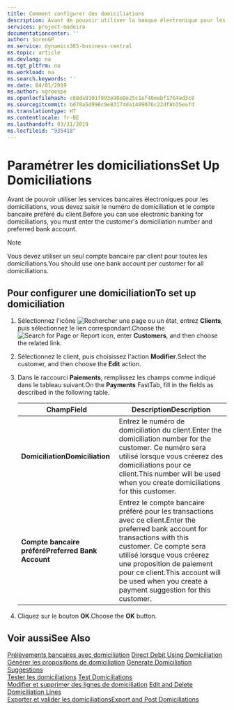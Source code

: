 ```yaml
---
title: Comment configurer des domiciliations
description: Avant de pouvoir utiliser la banque électronique pour les domiciliations, vous devez entrer le compte bancaire préféré et le numéro de domiciliation du client.
services: project-madeira
documentationcenter: ''
author: SorenGP
ms.service: dynamics365-business-central
ms.topic: article
ms.devlang: na
ms.tgt_pltfrm: na
ms.workload: na
ms.search.keywords: ''
ms.date: 04/01/2019
ms.author: sgroespe
ms.openlocfilehash: c88da9101f893e90e0e25c1ef40eebf1764ad3c8
ms.sourcegitcommit: bd78a5d990c9e83174da1409076c22df8b35eafd
ms.translationtype: HT
ms.contentlocale: fr-BE
ms.lasthandoff: 03/31/2019
ms.locfileid: "935418"
---
```

# <a name="set-up-domiciliations"></a><span data-ttu-id="f2d21-103">Paramétrer les domiciliations</span><span class="sxs-lookup"><span data-stu-id="f2d21-103">Set Up Domiciliations</span></span>
<span data-ttu-id="f2d21-104">Avant de pouvoir utiliser les services bancaires électroniques pour les domiciliations, vous devez saisir le numéro de domiciliation et le compte bancaire préféré du client.</span><span class="sxs-lookup"><span data-stu-id="f2d21-104">Before you can use electronic banking for domiciliations, you must enter the customer's domiciliation number and preferred bank account.</span></span>  

> [!NOTE]  
>  <span data-ttu-id="f2d21-105">Vous devez utiliser un seul compte bancaire par client pour toutes les domiciliations.</span><span class="sxs-lookup"><span data-stu-id="f2d21-105">You should use one bank account per customer for all domiciliations.</span></span>  

## <a name="to-set-up-domiciliation"></a><span data-ttu-id="f2d21-106">Pour configurer une domiciliation</span><span class="sxs-lookup"><span data-stu-id="f2d21-106">To set up domiciliation</span></span>  

1.  <span data-ttu-id="f2d21-107">Sélectionnez l'icône ![Rechercher une page ou un état](../../media/ui-search/search_small.png "icône Rechercher une page ou un état"), entrez **Clients**, puis sélectionnez le lien correspondant.</span><span class="sxs-lookup"><span data-stu-id="f2d21-107">Choose the ![Search for Page or Report](../../media/ui-search/search_small.png "Search for Page or Report icon") icon, enter **Customers**, and then choose the related link.</span></span>  
2.  <span data-ttu-id="f2d21-108">Sélectionnez le client, puis choisissez l'action **Modifier**.</span><span class="sxs-lookup"><span data-stu-id="f2d21-108">Select the customer, and then choose the **Edit** action.</span></span>  
3.  <span data-ttu-id="f2d21-109">Dans le raccourci **Paiements**, remplissez les champs comme indiqué dans le tableau suivant.</span><span class="sxs-lookup"><span data-stu-id="f2d21-109">On the **Payments** FastTab, fill in the fields as described in the following table.</span></span>  

    |<span data-ttu-id="f2d21-110">Champ</span><span class="sxs-lookup"><span data-stu-id="f2d21-110">Field</span></span>|<span data-ttu-id="f2d21-111">Description</span><span class="sxs-lookup"><span data-stu-id="f2d21-111">Description</span></span>|  
    |---------------------------------|---------------------------------------|  
    |<span data-ttu-id="f2d21-112">**Domiciliation**</span><span class="sxs-lookup"><span data-stu-id="f2d21-112">**Domiciliation**</span></span>|<span data-ttu-id="f2d21-113">Entrez le numéro de domiciliation du client.</span><span class="sxs-lookup"><span data-stu-id="f2d21-113">Enter the domiciliation number for the customer.</span></span> <span data-ttu-id="f2d21-114">Ce numéro sera utilisé lorsque vous créerez des domiciliations pour ce client.</span><span class="sxs-lookup"><span data-stu-id="f2d21-114">This number will be used when you create domiciliations for this customer.</span></span>|  
    |<span data-ttu-id="f2d21-115">**Compte bancaire préféré**</span><span class="sxs-lookup"><span data-stu-id="f2d21-115">**Preferred Bank Account**</span></span>|<span data-ttu-id="f2d21-116">Entrez le compte bancaire préféré pour les transactions avec ce client.</span><span class="sxs-lookup"><span data-stu-id="f2d21-116">Enter the preferred bank account for transactions with this customer.</span></span> <span data-ttu-id="f2d21-117">Ce compte sera utilisé lorsque vous créerez une proposition de paiement pour ce client.</span><span class="sxs-lookup"><span data-stu-id="f2d21-117">This account will be used when you create a payment suggestion for this customer.</span></span>|  

4.  <span data-ttu-id="f2d21-118">Cliquez sur le bouton **OK**.</span><span class="sxs-lookup"><span data-stu-id="f2d21-118">Choose the **OK** button.</span></span>  

## <a name="see-also"></a><span data-ttu-id="f2d21-119">Voir aussi</span><span class="sxs-lookup"><span data-stu-id="f2d21-119">See Also</span></span>  
 <span data-ttu-id="f2d21-120">[Prélèvements bancaires avec domiciliation](direct-debit-using-domiciliation.md) </span><span class="sxs-lookup"><span data-stu-id="f2d21-120">[Direct Debit Using Domiciliation](direct-debit-using-domiciliation.md) </span></span>  
 <span data-ttu-id="f2d21-121">[Générer les propositions de domiciliation](how-to-generate-domiciliation-suggestions.md) </span><span class="sxs-lookup"><span data-stu-id="f2d21-121">[Generate Domiciliation Suggestions](how-to-generate-domiciliation-suggestions.md) </span></span>  
 <span data-ttu-id="f2d21-122">[Tester les domiciliations](how-to-test-domiciliations.md) </span><span class="sxs-lookup"><span data-stu-id="f2d21-122">[Test Domiciliations](how-to-test-domiciliations.md) </span></span>  
 <span data-ttu-id="f2d21-123">[Modifier et supprimer des lignes de domiciliation](how-to-edit-and-delete-domiciliation-lines.md) </span><span class="sxs-lookup"><span data-stu-id="f2d21-123">[Edit and Delete Domiciliation Lines](how-to-edit-and-delete-domiciliation-lines.md) </span></span>  
 [<span data-ttu-id="f2d21-124">Exporter et valider les domiciliations</span><span class="sxs-lookup"><span data-stu-id="f2d21-124">Export and Post Domiciliations</span></span>](how-to-export-and-post-domiciliations.md)
